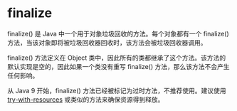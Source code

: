 # finalize

finalize() 是 Java 中一个用于对象垃圾回收的方法。每个对象都有一个 finalize() 方法，当该对象即将被垃圾回收器回收时，该方法会被垃圾回收器调用。

finalize() 方法定义在 Object 类中，因此所有的类都继承了这个方法。该方法的默认实现是空的，因此如果一个类没有重写 finalize() 方法，那么该方法不会产生任何影响。

从 Java 9 开始，finalize() 方法已经被标记为过时方法，不推荐使用。建议使用 [try-with-resources](try-with-resources.md) 或类似的方法来确保资源得到释放。
